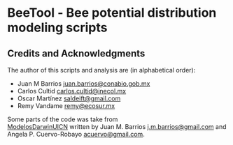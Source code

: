 # BeeTool - Bee potential distribution modeling scripts

## Credits and Acknowledgments
The author of this scripts and analysis are (in alphabetical order):

* Juan M Barrios <juan.barrios@conabio.gob.mx>
* Carlos Cultid <carlos.cultid@inecol.mx>
* Oscar Martínez <saldeift@gmail.com>
* Remy Vandame <remy@ecosur.mx>

Some parts of the code was take from  
[ModelosDarwinUICN](https://github.com/jmbarrios/ModelosDarwinUICN) written by
Juan M. Barrios <j.m.barrios@gmail.com> and 
Angela P. Cuervo-Robayo <acuervo@gmail.com>.

